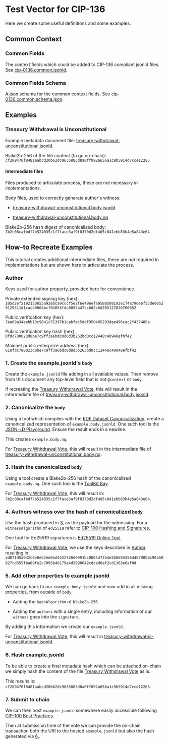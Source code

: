 # Test Vector for CIP-136

Here we create some useful definitions and some examples.

## Common Context

### Common Fields

The context fields which could be added to CIP-136 compliant jsonld files.
See [cip-0136.common.jsonld](./cip-136.common.jsonld).

### Common Fields Schema

A json schema for the common context fields.
See [cip-0136.common.schema.json](./cip-136.common.schema.json).

## Examples

### Treasury Withdrawal is Unconstitutional

Example metadata document file: [treasury-withdrawal-unconstitutional.jsonld](./examples/treasury-withdrawal-unconstitutional.jsonld).

Blake2b-256 of the file content (to go on-chain): `cf289476f8481aabcd20b62dc9635883d8a0ff092a656a1c9b5914d7cce12285`

#### Intermediate files

Files produced to articulate process, these are not necessary in implementations.

Body files, used to correctly generate author's witness:

- [treasury-withdrawal-unconstitutional.body.jsonld](./examples/treasury-withdrawal-unconstitutional.body.jsonld)

- [treasury-withdrawal-unconstitutional.body.nq](./examples/treasury-withdrawal-unconstitutional.body.nq)

Blake2b-256 hash digest of canonicalized body: `7b2c08cafbdf7b524035c1f7face3af9f0370d2df4d5c841ebb83b4e5a843e64`

## How-to Recreate Examples

This tutorial creates additional intermediate files, these are not required in implementations but are shown here to articulate the process.

### Author

Keys used for author property, provided here for convenience.

Private extended signing key (hex): `105d2ef2192150655a926bca9cccf5e2f6e496efa9580508192e1f4a790e6f53de06529129511d1cacb0664bcf04853fdc0055a47cc6d2c6d205127020760652`

Public verification key (hex):
`7ea09a34aebb13c9841c71397b1cabfec5ddf950405293dee496cac2f437480a`

Public verification key hash (hex): `0fdc780023d8be7c9ff3a6bdc0d8d3b263bd0cc12448c40948efbf42`

Mainnet public enterprize address (hex): `610fdc780023d8be7c9ff3a6bdc0d8d3b263bd0cc12448c40948efbf42`

### 1. Create the example.jsonld's `body`

Create the `example.jsonld` file adding in all available values.
Then remove from this document any top-level field that is not `@context` or `body`.

If recreating the [Treasury Withdrawal Vote](#treasury-withdrawal-is-unconstitutional), this will result in the intermediate file of [treasury-withdrawal-unconstitutional.body.jsonld](./examples/treasury-withdrawal-unconstitutional.body.jsonld).

### 2. Canonicalize the `body`

Using a tool which complies with the [RDF Dataset Canonicalization](https://w3c-ccg.github.io/rdf-dataset-canonicalization/spec/), create a canonicalized representation of `example.body.jsonld`.
One such tool is the [JSON-LD Playground](https://json-ld.org/playground/).
Ensure the result ends in a newline.

This creates `example.body.nq`.

For [Treasury Withdrawal Vote](#treasury-withdrawal-is-unconstitutional), this will result in the intermediate file of [treasury-withdrawal-unconstitutional.body.nq](./examples/treasury-withdrawal-unconstitutional.body.nq).

### 3. Hash the canonicalized `body`

Using a tool create a Blake2b-256 hash of the canonicalized `example.body.nq`.
One such tool is the [ToolKit Bay](https://toolkitbay.com/tkb/tool/BLAKE2b_256).

For [Treasury Withdrawal Vote](#treasury-withdrawal-is-unconstitutional), this will result in: `7b2c08cafbdf7b524035c1f7face3af9f0370d2df4d5c841ebb83b4e5a843e64`.

### 4. Authors witness over the hash of canonicalized `body`

Use the hash produced in [3.](#3-hash-the-canonicalized-body) as the payload for the witnessing. For a `witnessAlgorithm` of `ed25519` refer to [CIP-100 Hashing and Signatures](https://github.com/cardano-foundation/CIPs/blob/master/CIP-0100/README.md#hashing-and-signatures).

One tool for Ed25519 signatures is [Ed25519 Online Tool](https://cyphr.me/ed25519_tool/ed.html).

For [Treasury Withdrawal Vote](#treasury-withdrawal-is-unconstitutional), we use the keys described in [Author](#author) resulting in: `ad071d5a032c6e0eb7ee0ad4422728d0991bc0865473b4e2b0694356448790b0c90a50827cd355fba89fe2c7095b46179a4d3990642cdced6af2cd1363e6af0d`.

### 5. Add other properties to example.jsonld

We can go back to our `example.body.jsonld` and now add in all missing properties, from outside of `body`.

- Adding the `hashAlgorithm` of `blake2b-256`.

- Adding the `authors` with a single entry, including information of our `witness` goes into the `signature`.

By adding this information we create our `example.jsonld`.

For [Treasury Withdrawal Vote](#treasury-withdrawal-is-unconstitutional), this will result in [treasury-withdrawal-is-unconstitutional.jsonld](./examples/treasury-withdrawal-unconstitutional.jsonld).

### 6. Hash example.jsonld

To be able to create a final metadata hash which can be attached on-chain we simply hash the content of the file [Treasury Withdrawal Vote](#treasury-withdrawal-is-unconstitutional) as is.

This results is: `cf289476f8481aabcd20b62dc9635883d8a0ff092a656a1c9b5914d7cce12285`.

### 7. Submit to chain

We can then host `example.jsonld` somewhere easily accessible following [CIP-100 Best Practices](https://github.com/cardano-foundation/CIPs/blob/master/CIP-0100/README.md#best-practices).

Then at submission time of the vote we can provide the on-chain transaction both the URI to the hosted `example.jsonld` but also the hash generated via [6.](#6-hash-examplejsonld).
